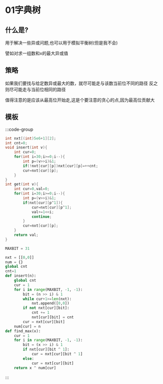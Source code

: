 # 01字典树

## 什么是?
用于解决一些异或问题,也可以用于模拟平衡树(但是我不会)

譬如对求一组数和x的最大异或值

## 策略
如果我们要找与给定数异或最大的数，就尽可能走与该数当前位不同的路径
反之则尽可能走与当前位相同的路径

值得注意的是应该从最高位开始走,这是个要注意的贪心的点,因为最高位贡献大

## 模板

:::code-group

```cpp
int nxt[(int)5e6+1][2];
int cnt=0;
void insert(int v){
    int cur=0;
    for(int i=30;i>=0;i--){
        int p=(v>>i)&1;
        if(!nxt[cur][p])nxt[cur][p]=++cnt;
        cur=nxt[cur][p];
    }
}
int get(int v){
    int cur=0,val=0;
    for(int i=30;i>=0;i--){
        int p=(v>>i)&1;
        if(nxt[cur][p^1]){
            cur=nxt[cur][p^1];
            val+=1<<i;
            continue;
        }
        cur=nxt[cur][p];
    }
    return val;
}
```

```py
MAXBIT = 31

nxt = [[0,0]]
num = {}
global cnt
cnt=1
def insert(n):
    global cnt
    cur = 1
    for i in range(MAXBIT, -1, -1):
        bit = (n >> i) & 1
        while cur+1>=len(nxt):
            nxt.append([0,0])
        if not nxt[cur][bit]:
            cnt += 1
            nxt[cur][bit] = cnt
        cur = nxt[cur][bit]
    num[cur] = n
def find_max(x):
    cur = 1
    for i in range(MAXBIT, -1, -1):
        bit = (x >> i) & 1
        if nxt[cur][bit ^ 1]:
            cur = nxt[cur][bit ^ 1]
        else:
            cur = nxt[cur][bit]
    return x ^ num[cur]
```

:::